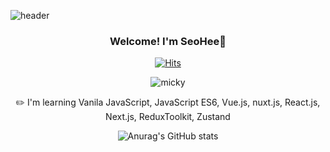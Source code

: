 

![header](https://capsule-render.vercel.app/api?type=Waving&color=gradient&height=300&section=header&text=HeeHee%20World&fontSize=90)

<div align="center">
  
### Welcome! I'm SeoHee👋
  
[![Hits](https://hits.seeyoufarm.com/api/count/incr/badge.svg?url=https%3A%2F%2Fgithub.com%2FHan-seohee&count_bg=%23FF8DA5&title_bg=%23FFCEEC&icon=furrynetwork.svg&icon_color=%23E7E7E7&title=hits&edge_flat=false)](https://hits.Han-seohee.com)   
  
![micky](https://user-images.githubusercontent.com/86407453/189789062-27fccea2-510c-4cda-99e8-d09744b5044b.gif)

✏️ I'm learning Vanila JavaScript, JavaScript ES6, Vue.js, nuxt.js, React.js, Next.js, ReduxToolkit, Zustand

![Anurag's GitHub stats](https://github-readme-stats.vercel.app/api?username=Han-seohee&show_icons=true&theme=gruvbox)
     
</div>



<!--
**Han-seohee/Han-seohee** is a ✨ _special_ ✨ repository because its `README.md` (this file) appears on your GitHub profile.

Here are some ideas to get you started:

- 🔭 I’m currently working on ...
- 🌱 I’m currently learning ...
- 👯 I’m looking to collaborate on ...
- 🤔 I’m looking for help with ...
- 💬 Ask me about ...
- 📫 How to reach me: ...
- 😄 Pronouns: ...
- ⚡ Fun fact: ...
-->
